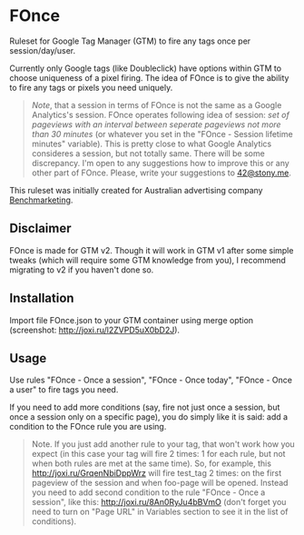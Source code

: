 # FOnce
Ruleset for Google Tag Manager (GTM) to fire any tags once per session/day/user.

Currently only Google tags (like Doubleclick) have options within GTM to choose uniqueness of a pixel firing. The idea of FOnce is to give the ability to fire any tags or pixels you need uniquely.

> _Note_, that a session in terms of FOnce is not the same as a Google Analytics's session. FOnce operates following idea of session: _set of pageviews with an interval between seperate pageviews not more than 30 minutes_ (or whatever you set in the "FOnce - Session lifetime minutes" variable). This is pretty close to what Google Analytics consideres a session, but not totally same. There will be some discrepancy. I'm open to any suggestions how to improve this or any other part of FOnce. Please, write your suggestions to [42@stony.me](mailto:42@stony.me).

This ruleset was initially created for Australian advertising company <a href="http://benchmarketing.com.au/" target="_blank">Benchmarketing</a>.

## Disclaimer
FOnce is made for GTM v2. Though it will work in GTM v1 after some simple tweaks (which will require some GTM knowledge from you), I recommend migrating to v2 if you haven't done so.

## Installation
Import file FOnce.json to your GTM container using merge option (screenshot: http://joxi.ru/l2ZVPD5uX0bD2J).

## Usage
Use rules "FOnce - Once a session", "FOnce - Once today", "FOnce - Once a user" to fire tags you need.

If you need to add more conditions (say, fire not just once a session, but once a session only on a specific page), you do simply like it is said: add a condition to the FOnce rule you are using.

> Note. If you just add another rule to your tag, that won't work how you expect (in this case your tag will fire 2 times: 1 for each rule, but not when both rules are met at the same time). So, for example, this http://joxi.ru/GrqenNbiDppWrz will fire test_tag 2 times: on the first pageview of the session and when foo-page will be opened. Instead you need to add second condition to the rule "FOnce - Once a session", like this: http://joxi.ru/8An0RyJu4bBVmO (don't forget you need to turn on "Page URL" in Variables section to see it in the list of conditions).
